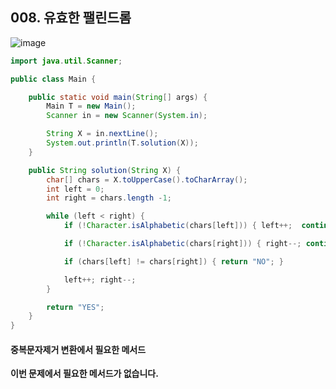 ## 008. 유효한 팰린드롬

![image](https://user-images.githubusercontent.com/66407386/176719265-28f0fbe1-6d67-4445-b8cf-f6df95fe2331.png)

```java
import java.util.Scanner;

public class Main {

    public static void main(String[] args) {
    	Main T = new Main();
    	Scanner in = new Scanner(System.in);

        String X = in.nextLine();
        System.out.println(T.solution(X));
    }

    public String solution(String X) {
        char[] chars = X.toUpperCase().toCharArray();
        int left = 0;
        int right = chars.length -1;

        while (left < right) {
            if (!Character.isAlphabetic(chars[left])) { left++;  continue; }

            if (!Character.isAlphabetic(chars[right])) { right--; continue; }

            if (chars[left] != chars[right]) { return "NO"; }

            left++; right--;
        }

        return "YES";
    }
}
```

#### 중복문자제거 변환에서 필요한 메서드
 **이번 문제에서 필요한 메서드가 없습니다.**
